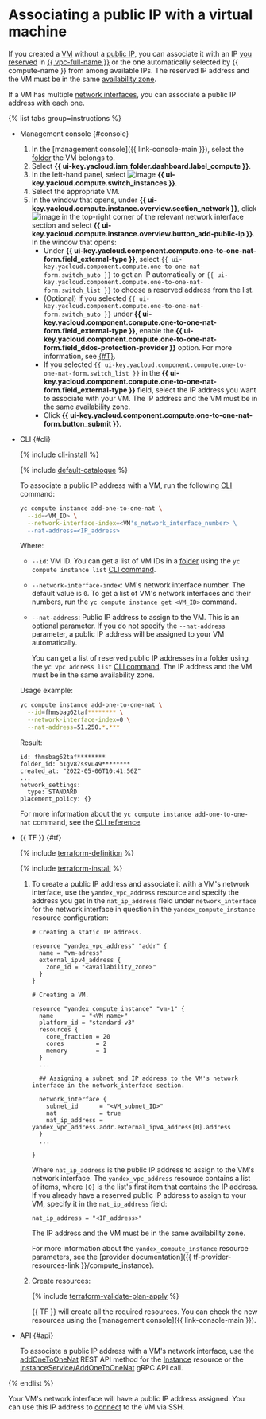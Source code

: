 # Associating a public IP with a virtual machine

If you created a [VM](../../concepts/vm.md) without a [public IP](../../../vpc/concepts/address.md#public-addresses), you can associate it with an IP [you reserved](../../../vpc/operations/get-static-ip.md) in [{{ vpc-full-name }}](../../../vpc/) or the one automatically selected by {{ compute-name }} from among available IPs. The reserved IP address and the VM must be in the same [availability zone](../../../overview/concepts/geo-scope.md).

If a VM has multiple [network interfaces](../../concepts/network.md), you can associate a public IP address with each one.

{% list tabs group=instructions %}

- Management console {#console}

   1. In the [management console]({{ link-console-main }}), select the [folder](../../../resource-manager/concepts/resources-hierarchy.md#folder) the VM belongs to.
   1. Select **{{ ui-key.yacloud.iam.folder.dashboard.label_compute }}**.
   1. In the left-hand panel, select ![image](../../../_assets/console-icons/server.svg) **{{ ui-key.yacloud.compute.switch_instances }}**.
   1. Select the appropriate VM.
   1. In the window that opens, under **{{ ui-key.yacloud.compute.instance.overview.section_network }}**, click ![image](../../../_assets/console-icons/ellipsis.svg) in the top-right corner of the relevant network interface section and select **{{ ui-key.yacloud.compute.instance.overview.button_add-public-ip }}**. In the window that opens:
      * Under **{{ ui-key.yacloud.component.compute.one-to-one-nat-form.field_external-type }}**, select `{{ ui-key.yacloud.component.compute.one-to-one-nat-form.switch_auto }}` to get an IP automatically or `{{ ui-key.yacloud.component.compute.one-to-one-nat-form.switch_list }}` to choose a reserved address from the list.
      * (Optional) If you selected `{{ ui-key.yacloud.component.compute.one-to-one-nat-form.switch_auto }}` under **{{ ui-key.yacloud.component.compute.one-to-one-nat-form.field_external-type }}**, enable the **{{ ui-key.yacloud.component.compute.one-to-one-nat-form.field_ddos-protection-provider }}** option. For more information, see [{#T}](../../../vpc/ddos-protection/index.md).
      * If you selected `{{ ui-key.yacloud.component.compute.one-to-one-nat-form.switch_list }}` in the **{{ ui-key.yacloud.component.compute.one-to-one-nat-form.field_external-type }}** field, select the IP address you want to associate with your VM. The IP address and the VM must be in the same availability zone.
      * Click **{{ ui-key.yacloud.component.compute.one-to-one-nat-form.button_submit }}**.

- CLI {#cli}

   {% include [cli-install](../../../_includes/cli-install.md) %}

   {% include [default-catalogue](../../../_includes/default-catalogue.md) %}

   To associate a public IP address with a VM, run the following [CLI](../../../cli/) command:

   ```bash
   yc compute instance add-one-to-one-nat \
     --id=<VM_ID> \
     --network-interface-index=<VM's_network_interface_number> \
     --nat-address=<IP_address>
   ```

   Where:
   * `--id`: VM ID. You can get a list of VM IDs in a [folder](../../../resource-manager/concepts/resources-hierarchy.md#folder) using the `yc compute instance list` [CLI command](../../../cli/cli-ref/managed-services/compute/instance/list.md).
   * `--network-interface-index`: VM's network interface number. The default value is `0`. To get a list of VM's network interfaces and their numbers, run the `yc compute instance get <VM_ID>` command.
   * `--nat-address`: Public IP address to assign to the VM. This is an optional parameter. If you do not specify the `--nat-address` parameter, a public IP address will be assigned to your VM automatically.

      You can get a list of reserved public IP addresses in a folder using the `yc vpc address list` [CLI command](../../../cli/cli-ref/managed-services/vpc/address/list.md). The IP address and the VM must be in the same availability zone.

   Usage example:

   ```bash
   yc compute instance add-one-to-one-nat \
     --id=fhmsbag62taf******** \
     --network-interface-index=0 \
     --nat-address=51.250.*.***
   ```

   Result:

   ```text
   id: fhmsbag62taf********
   folder_id: b1gv87ssvu49********
   created_at: "2022-05-06T10:41:56Z"
   ...
   network_settings:
     type: STANDARD
   placement_policy: {}
   ```

   For more information about the `yc compute instance add-one-to-one-nat` command, see the [CLI reference](../../../cli/cli-ref/managed-services/compute/instance/add-one-to-one-nat.md).

- {{ TF }} {#tf}

   {% include [terraform-definition](../../../_tutorials/_tutorials_includes/terraform-definition.md) %}

   {% include [terraform-install](../../../_includes/terraform-install.md) %}

   1. To create a public IP address and associate it with a VM's network interface, use the `yandex_vpc_address` resource and specify the address you get in the `nat_ip_address` field under `network_interface` for the network interface in question in the `yandex_compute_instance` resource configuration:

      ```hcl
      # Creating a static IP address.

      resource "yandex_vpc_address" "addr" {
        name = "vm-adress"
        external_ipv4_address {
          zone_id = "<availability_zone>"
        }
      }

      # Creating a VM.

      resource "yandex_compute_instance" "vm-1" {
        name        = "<VM_name>"
        platform_id = "standard-v3"
        resources {
          core_fraction = 20
          cores         = 2
          memory        = 1
        }
        ...

        ## Assigning a subnet and IP address to the VM's network interface in the network_interface section.

        network_interface {
          subnet_id      = "<VM_subnet_ID>"
          nat            = true
          nat_ip_address = yandex_vpc_address.addr.external_ipv4_address[0].address
        }
        ...

      }
      ```

      Where `nat_ip_address` is the public IP address to assign to the VM's network interface. The `yandex_vpc_address` resource contains a list of items, where `[0]` is the list's first item that contains the IP address. If you already have a reserved public IP address to assign to your VM, specify it in the `nat_ip_address` field:

      ```hcl
      nat_ip_address = "<IP_address>"
      ```

      The IP address and the VM must be in the same availability zone.

      For more information about the `yandex_compute_instance` resource parameters, see the [provider documentation]({{ tf-provider-resources-link }}/compute_instance).
   1. Create resources:

      {% include [terraform-validate-plan-apply](../../../_tutorials/_tutorials_includes/terraform-validate-plan-apply.md) %}

      {{ TF }} will create all the required resources. You can check the new resources using the [management console]({{ link-console-main }}).

- API {#api}

   To associate a public IP address with a VM's network interface, use the [addOneToOneNat](../../api-ref/Instance/addOneToOneNat.md) REST API method for the [Instance](../../api-ref/Instance/index.md) resource or the [InstanceService/AddOneToOneNat](../../api-ref/grpc/Instance/addOneToOneNat.md) gRPC API call.

{% endlist %}

Your VM's network interface will have a public IP address assigned. You can use this IP address to [connect](../vm-connect/ssh.md#vm-connect) to the VM via SSH.